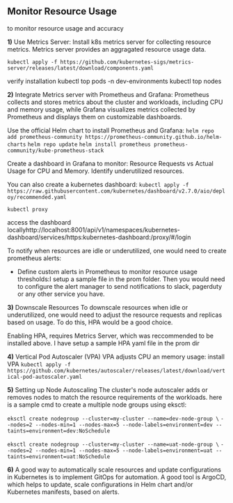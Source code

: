 ## Monitor Resource Usage

to monitor resource usage and accuracy

**1)**
 Use Metrics Server: Install k8s metrics server for collecting resource metrics. Metrics server provides an aggragated resource usage data.

`kubectl apply -f https://github.com/kubernetes-sigs/metrics-server/releases/latest/download/components.yaml`

verify installation
kubectl top pods -n dev-environments
kubectl top nodes

**2)** 
Integrate Metrics server with Prometheus and Grafana: 
Prometheus collects and stores metrics about the cluster and workloads, including CPU and memory usage, while Grafana visualizes metrics collected by Prometheus and displays them on customizable dashboards.

Use the official Helm chart to install Prometheus and Grafana:
`helm repo add prometheus-community https://prometheus-community.github.io/helm-charts`
`helm repo update`
`helm install prometheus prometheus-community/kube-prometheus-stack`

Create a dashboard in Grafana to monitor:
Resource Requests vs Actual Usage for CPU and Memory. Identify underutilized resources.


You can also create a kubernetes dashboard:
`kubectl apply -f https://raw.githubusercontent.com/kubernetes/dashboard/v2.7.0/aio/deploy/recommended.yaml`

`kubectl proxy`

access the dashboard locallyhttp://localhost:8001/api/v1/namespaces/kubernetes-dashboard/services/https:kubernetes-dashboard:/proxy/#/login

To notify when resources are idle or underutilized, one would need to create prometheus alerts:

- Define custom alerts in Prometheus to monitor resource usage thresholds:I setup a sample file in the prom folder.
Then you would need to configure the alert manager to send notifications to slack, pagerduty or any other service you have.

**3)** 
Downscale Resources
To downscale resources when idle or underutilized, one would need to adjust the resource requests and replicas based on usage. To do this, HPA would be a good choice.

Enabling HPA, requires Metrics Server, which was reccommended to be installed above.
I have setup a sample HPA yaml file in the prom dir

**4)** 
Vertical Pod Autoscaler (VPA)
VPA adjusts CPU an memory usage: install VPA `kubectl apply -f https://github.com/kubernetes/autoscaler/releases/latest/download/vertical-pod-autoscaler.yaml
`

**5)** 
Setting up Node Autoscaling
The cluster's node autoscaler adds or removes nodes to match the resource requirements of the workloads.
here is a sample cmd to create a multiple node groups using eksctl:

`eksctl create nodegroup --cluster=my-cluster --name=dev-node-group \`
  `--nodes=2 --nodes-min=1 --nodes-max=5 --node-labels=environment=dev --taints=environment=dev:NoSchedule`

`eksctl create nodegroup --cluster=my-cluster --name=uat-node-group \`
  `--nodes=2 --nodes-min=1 --nodes-max=5 --node-labels=environment=uat --taints=environment=uat:NoSchedule`


**6)**
A good way to automatically scale resources and update configurations in Kubernetes is to implement GitOps for automation. A good tool is ArgoCD, which helps to update, scale configurations in Helm chart and/or Kubernetes manifests, based on alerts.